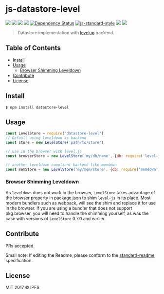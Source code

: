 # js-datastore-level

[![](https://img.shields.io/badge/made%20by-Protocol%20Labs-blue.svg?style=flat-square)](http://ipn.io)
[![](https://img.shields.io/badge/project-IPFS-blue.svg?style=flat-square)](http://ipfs.io/)
[![](https://img.shields.io/badge/freenode-%23ipfs-blue.svg?style=flat-square)](http://webchat.freenode.net/?channels=%23ipfs)
[![](https://coveralls.io/repos/github/ipfs/js-datastore-level/badge.svg?branch=master)](https://coveralls.io/github/ipfs/js-datastore-level?branch=master) [![Dependency Status](https://david-dm.org/diasdavid/js-peer-id.svg?style=flat-square)](https://david-dm.org/ipfs/js-datastore-level)
[![js-standard-style](https://img.shields.io/badge/code%20style-standard-brightgreen.svg?style=flat-square)](https://github.com/feross/standard)
![](https://img.shields.io/badge/npm-%3E%3D3.0.0-orange.svg?style=flat-square)
![](https://img.shields.io/badge/Node.js-%3E%3D4.0.0-orange.svg?style=flat-square)

> Datastore implementation with [levelup](https://github.com/level/levelup) backend.

## Table of Contents

- [Install](#install)
- [Usage](#usage)
  - [Browser Shimming Leveldown](#browser-shimming-leveldown)
- [Contribute](#contribute)
- [License](#license)

## Install

```
$ npm install datastore-level
```

## Usage

```js
const LevelStore = require('datastore-level')
// Default using leveldown as backend
const store = new LevelStore('path/to/store')

// use in the browser with level.js
const browserStore = new LevelStore('my/db/name', {db: require('level-js')})

// another leveldown compliant backend like memdown
const memStore = new LevelStore('my/mem/store', {db: require('memdown')})
```

### Browser Shimming Leveldown
As `leveldown` does not work in the browser, `LevelStore` takes advantage of the browser property in package.json to shim `level-js` in its place. Most modern bundlers such as webpack, will see the shim and replace it for use in the browser. If you are using a bundler that does not support pkg.browser, you will need to handle the shimming yourself, as was the case with versions of `LevelStore` 0.7.0 and earlier.

## Contribute

PRs accepted.

Small note: If editing the Readme, please conform to the [standard-readme](https://github.com/RichardLitt/standard-readme) specification.

## License

MIT 2017 © IPFS
